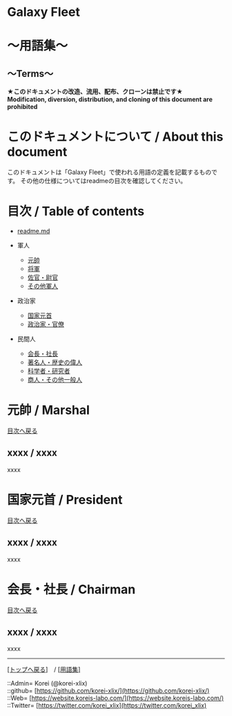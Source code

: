 # Galaxy Fleet
  
<h1>～用語集～</h1>  
<h2>～Terms～</h2>  
  

**★このドキュメントの改造、流用、配布、クローンは禁止です★**  
    **Modification, diversion, distribution, and cloning of this document are prohibited**  
  

<h1 id="aHowto">このドキュメントについて / About this document</h1>  
このドキュメントは「Galaxy Fleet」で使われる用語の定義を記載するものです。  
その他の仕様についてはreadmeの目次を確認してください。  
  





<h1 id="aMokuji">目次 / Table of contents</h1>  

* [readme.md](/readme.md)

* 軍人
  * [元帥](#aMarshal)
  * [将軍](/people/mil_general.md)
  * [佐官・尉官](/people/mil_officer.md)
  * [その他軍人](/people/mil_military.md)

* 政治家
  * [国家元首](#aPresident)
  * [政治家・官僚](/people/pol_politician.md)

* 民間人
  * [会長・社長](#aChairman)
  * [著名人・歴史の偉人](/people/com_celebrity.md)
  * [科学者・研究者](/people/com_researcher.md)
  * [商人・その他一般人](/people/com_common.md)
  





<h1 id="aMarshal">元帥 / Marshal</h1>  
  
  [目次へ戻る](#aMokuji)  
  

<h2>xxxx / xxxx</h2>  
xxxx  
  





<h1 id="aPresident">国家元首 / President</h1>  
  
  [目次へ戻る](#aMokuji)  
  

<h2>xxxx / xxxx</h2>  
xxxx  
  





<h1 id="aChairman">会長・社長 / Chairman</h1>  
  
  [目次へ戻る](#aMokuji)  
  

<h2>xxxx / xxxx</h2>  
xxxx  
  





***
[[トップへ戻る]](/readme.md)　/
[[用語集]](/term/readme.md)  
  
::Admin= Korei (@korei-xlix)  
::github= [https://github.com/korei-xlix/](https://github.com/korei-xlix/)  
::Web= [https://website.koreis-labo.com/](https://website.koreis-labo.com/)  
::Twitter= [https://twitter.com/korei_xlix](https://twitter.com/korei_xlix)  

